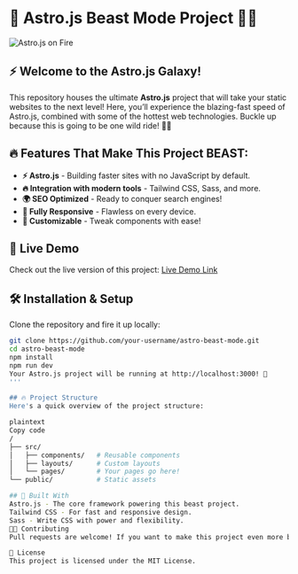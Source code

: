 # 🚀 Astro.js Beast Mode Project 🌌🔥

![Astro.js on Fire](https://your-cool-image-link) <!-- Optionally, add a banner or logo image -->

## ⚡️ Welcome to the Astro.js Galaxy!

This repository houses the ultimate **Astro.js** project that will take your static websites to the next level! Here, you’ll experience the blazing-fast speed of Astro.js, combined with some of the hottest web technologies. Buckle up because this is going to be one wild ride! 🌠💥

## 🔥 Features That Make This Project BEAST:

- **⚡️ Astro.js** - Building faster sites with no JavaScript by default.
- **🔥 Integration with modern tools** - Tailwind CSS, Sass, and more.
- **🌍 SEO Optimized** - Ready to conquer search engines!
- **📱 Fully Responsive** - Flawless on every device.
- **🎨 Customizable** - Tweak components with ease!

## 🌟 Live Demo

Check out the live version of this project: [Live Demo Link](https://your-live-demo-url)

## 🛠️ Installation & Setup

Clone the repository and fire it up locally:

```bash
git clone https://github.com/your-username/astro-beast-mode.git
cd astro-beast-mode
npm install
npm run dev
Your Astro.js project will be running at http://localhost:3000! 🎉
'''

## 🔥 Project Structure
Here's a quick overview of the project structure:

plaintext
Copy code
/
├── src/
│   ├── components/   # Reusable components
│   ├── layouts/      # Custom layouts
│   └── pages/        # Your pages go here!
└── public/           # Static assets

## 🚀 Built With
Astro.js - The core framework powering this beast project.
Tailwind CSS - For fast and responsive design.
Sass - Write CSS with power and flexibility.
🧑‍🚀 Contributing
Pull requests are welcome! If you want to make this project even more beastly, feel free to fork it and submit improvements!

🌌 License
This project is licensed under the MIT License.

